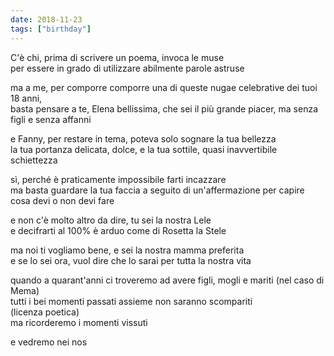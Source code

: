 ```yaml
---
date: 2018-11-23
tags: ["birthday"]
---
```

C'è chi, prima di scrivere un poema, invoca le muse   
per essere in grado di utilizzare abilmente parole astruse

ma a me, per comporre comporre una di queste nugae celebrative dei tuoi 18 anni,   
basta pensare a te, Elena bellissima, che sei il più grande piacer, ma senza figli e senza affanni

e Fanny, per restare in tema, poteva solo sognare la tua bellezza   
la tua portanza delicata, dolce, e la tua sottile, quasi inavvertibile schiettezza

sì, perché è praticamente impossibile farti incazzare   
ma basta guardare la tua faccia a seguito di un'affermazione per capire cosa devi o non devi fare

e non c'è molto altro da dire, tu sei la nostra Lele   
e decifrarti al 100% è arduo come di Rosetta la Stele

ma noi ti vogliamo bene, e sei la nostra mamma preferita   
e se lo sei ora, vuol dire che lo sarai per tutta la nostra vita

quando a quarant'anni ci troveremo ad avere figli, mogli e mariti (nel caso di Mema)   
tutti i bei momenti passati assieme non saranno scompariti   
(licenza poetica)   
ma ricorderemo i momenti vissuti   

e vedremo nei nos
